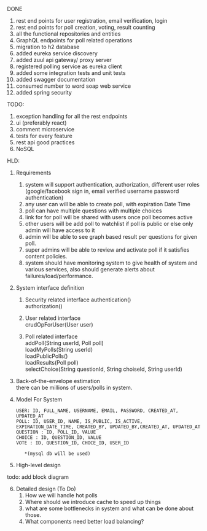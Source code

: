 DONE
1.  rest end points for user registration, email verification, login
2.  rest end points for poll creation, voting, result counting
4.  all the functional repositories and entities
3.  GraphQL endpoints for poll related operations
4.  migration to h2 database
5.  added eureka service discovery
7.  added zuul api gateway/ proxy server
8.  registered polling service as eureka client 
9.  added some integration tests and unit tests
10. added swagger documentation
11. consumed number to word soap web service
12. added spring security

TODO:
1.  exception handling for all the rest endpoints
2.  ui (preferably react)
3.  comment microservice
4.  tests for every feature
5.  rest api good practices
6.  NoSQL



HLD:
1. Requirements
	1. system will support authentication, authorization, different user roles     (google/facebook sign in, email verified username password authentication)  
	2. any user can will be able to create poll, with expiration Date Time  
	3. poll can have multiple questions with multiple choices  
	4. link for for poll will be shared with users once poll becomes active  
	5. other users will be add poll to watchlist if poll is public or else only admin will have access to it  
	6. admin will be able to see  graph based result per questions for given poll.  
	7. super admins will be able to review and activate poll if it satisfies content policies.  
	8. system should have monitoring system to give health of system and various services, also should  generate alerts about failures/load/performance.  
	
2. System interface definition  
	1. Security related interface 
		 authentication()  
         authorization()  
	         
	2. User related interface  
		crudOpForUser(User user)  
	 
	3. Poll related interface  
		  addPoll(String userId, Poll poll)  
		loadMyPolls(String userId)  
loadPublicPolls()  
loadResults(Poll poll)  
selectChoice(String questionId, String choiseId, String userId)  
  
  
  3. Back-of-the-envelope estimation  
there can be millions of users/polls in system.  

 4.  Model  For System
 
        `USER: ID, FULL_NAME, USERNAME, EMAIL, PASSWORD, CREATED_AT, 		UPDATED_AT `  
        `POLL: ID, USER_ID, NAME, IS_PUBLIC, IS_ACTIVE, EXPIRATION_DATE_TIME, CREATED_BY, UPDATED_BY,CREATED_AT, UPDATED_AT`  
        `QUESTION : ID, POLL_ID, VALUE`  
        `CHOICE : ID, QUESTION_ID, VALUE`  
        `VOTE : ID, QUESTION_ID, CHOCE_ID, USER_ID`
 
            *(mysql db will be used)
  
  
  
 5. High-level design  
 
todo: add block diagram

  6. Detailed design   (To Do)
		1. How we will handle hot polls  
		2. Where should we introduce cache to speed up things  
		3. what are some bottlenecks in system and what can be done about those.  
		4. What components need better load balancing?  
  
